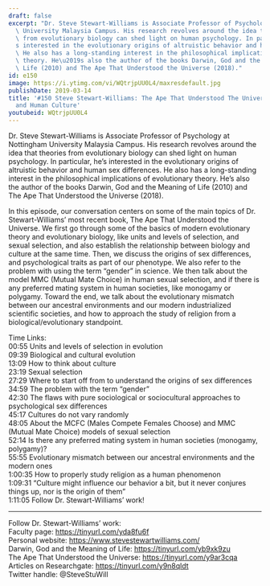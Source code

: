 ```yaml
---
draft: false
excerpt: "Dr. Steve Stewart-Williams is Associate Professor of Psychology at Nottingham\
  \ University Malaysia Campus. His research revolves around the idea that theories\
  \ from evolutionary biology can shed light on human psychology. In particular, he\u2019\
  s interested in the evolutionary origins of altruistic behavior and human sex differences.\
  \ He also has a long-standing interest in the philosophical implications of evolutionary\
  \ theory. He\u2019s also the author of the books Darwin, God and the Meaning of\
  \ Life (2010) and The Ape That Understood the Universe (2018)."
id: e150
image: https://i.ytimg.com/vi/WQtrjpUU0L4/maxresdefault.jpg
publishDate: 2019-03-14
title: '#150 Steve Stewart-Williams: The Ape That Understood The Universe, Biology
  and Human Culture'
youtubeid: WQtrjpUU0L4
---
```

Dr. Steve Stewart-Williams is Associate Professor of Psychology at Nottingham University Malaysia Campus. His research revolves around the idea that theories from evolutionary biology can shed light on human psychology. In particular, he’s interested in the evolutionary origins of altruistic behavior and human sex differences. He also has a long-standing interest in the philosophical implications of evolutionary theory. He’s also the author of the books Darwin, God and the Meaning of Life (2010) and The Ape That Understood the Universe (2018).

In this episode, our conversation centers on some of the main topics of Dr. Stewart-Williams’ most recent book, The Ape That Understood the Universe. We first go through some of the basics of modern evolutionary theory and evolutionary biology, like units and levels of selection, and sexual selection, and also establish the relationship between biology and culture at the same time. Then, we discuss the origins of sex differences, and psychological traits as part of our phenotype. We also refer to the problem with using the term “gender” in science. We then talk about the model MMC (Mutual Mate Choice) in human sexual selection, and if there is any preferred mating system in human societies, like monogamy or polygamy. Toward the end, we talk about the evolutionary mismatch between our ancestral environments and our modern industrialized scientific societies, and how to approach the study of religion from a biological/evolutionary standpoint.

Time Links:  
00:55  Units and levels of selection in evolution  
09:39  Biological and cultural evolution                          
13:09  How to think about culture      
23:19  Sexual selection                 
27:29  Where to start off from to understand the origins of sex differences              
34:59  The problem with the term “gender”                
42:30  The flaws with pure sociological or sociocultural approaches to psychological sex differences           
45:17  Cultures do not vary randomly   
48:05  About the MCFC (Males Compete Females Choose) and MMC (Mutual Mate Choice) models of sexual selection  
52:14  Is there any preferred mating system in human societies (monogamy, polygamy)?    
55:55  Evolutionary mismatch between our ancestral environments and the modern ones     
1:00:35  How to properly study religion as a human phenomenon  
1:09:31  “Culture might influence our behavior a bit, but it never conjures things up, nor is the origin of them”      
1:11:05  Follow Dr. Stewart-Williams’ work!      

---

Follow Dr. Stewart-Williams’ work:  
Faculty page: https://tinyurl.com/yda8fu6f  
Personal website: https://www.stevestewartwilliams.com/  
Darwin, God and the Meaning of Life: https://tinyurl.com/yb9xk9zu  
The Ape That Understood the Universe: https://tinyurl.com/y9ar3cqa  
Articles on Researchgate: https://tinyurl.com/y9n8qldt  
Twitter handle: @SteveStuWill
